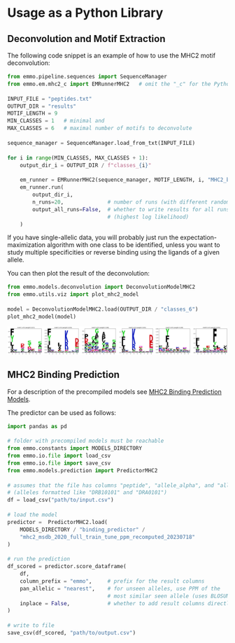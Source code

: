 # Usage as a Python Library

## Deconvolution and Motif Extraction

The following code snippet is an example of how to use the MHC2 motif deconvolution:

```python
from emmo.pipeline.sequences import SequenceManager
from emmo.em.mhc2_c import EMRunnerMHC2   # omit the "_c" for the Python implementation

INPUT_FILE = "peptides.txt"
OUTPUT_DIR = "results"
MOTIF_LENGTH = 9
MIN_CLASSES = 1   # minimal and
MAX_CLASSES = 6   # maximal number of motifs to deconvolute

sequence_manager = SequenceManager.load_from_txt(INPUT_FILE)

for i in range(MIN_CLASSES, MAX_CLASSES + 1):
    output_dir_i = OUTPUT_DIR / f"classes_{i}"

    em_runner = EMRunnerMHC2(sequence_manager, MOTIF_LENGTH, i, "MHC2_biondeep")
    em_runner.run(
        output_dir_i,
        n_runs=20,              # number of runs (with different random initializations)
        output_all_runs=False,  # whether to write results for all runs or just the best
                                # (highest log likelihood)
    )
```

If you have single-allelic data, you will probably just run the expectation-maximization algorithm
with one class to be identified, unless you want to study multiple specificities or reverse binding
using the ligands of a given allele.

You can then plot the result of the deconvolution:

```python
from emmo.models.deconvolution import DeconvolutionModelMHC2
from emmo.utils.viz import plot_mhc2_model

model = DeconvolutionModelMHC2.load(OUTPUT_DIR / "classes_6")
plot_mhc2_model(model)
```

<img src="../media/usage/deconvolution-example.png" width="800"/>

## MHC2 Binding Prediction

For a description of the precompiled models see
[MHC2 Binding Prediction Models](#mhc2-binding-prediction-models).

The predictor can be used as follows:

```python
import pandas as pd

# folder with precompiled models must be reachable
from emmo.constants import MODELS_DIRECTORY
from emmo.io.file import load_csv
from emmo.io.file import save_csv
from emmo.models.prediction import PredictorMHC2

# assumes that the file has columns "peptide", "allele_alpha", and "allele_beta"
# (alleles formatted like "DRB10101" and "DRA0101")
df = load_csv("path/to/input.csv")

# load the model
predictor =  PredictorMHC2.load(
    MODELS_DIRECTORY / "binding_predictor" /
    "mhc2_msdb_2020_full_train_tune_ppm_recomputed_20230718"
)

# run the prediction
df_scored = predictor.score_dataframe(
    df,
    column_prefix = "emmo",     # prefix for the result columns
    pan_allelic = "nearest",    # for unseen alleles, use PPM of the
                                # most similar seen allele (uses BLOSUM62)
    inplace = False,            # whether to add result columns directly to df
)

# write to file
save_csv(df_scored, "path/to/output.csv")
```
